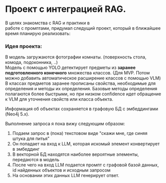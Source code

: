 # Проект с интеграцией RAG.
В целях знакомства с RAG и практики в  
работе с промптами, придумал следущий проект, который в ближайшее время планирую реализовать:

### Идея проекта:
В модель загружаются фотографии комнаты. (поверхность стола, комода, подоконника, ..)  
Модель с помощью YOLO детектирует предметы из **заранее подготовленного конечного** множества классов.
(Для MVP. Потом можно добавить автоматическое расширение классов с помощью VLM)
В классах предметов заранее прописаны свойства, необходимые для определения и методы их определения.
Базовые методы определения полагаются более быстрыми,
но при низком confidence идет обращение к VLM для уточнения свойств или класса объекта.

Информация об объектах сохраняется в графовую БД с эмбеддингами (Neo4j 5.x).

Выполнение запроса я пока вижу следующим образом:
1. Подаем запрос в (пока) текстовом виде "скажи мне, где синяя штука для питья"
2. Он попадает на вход к LLM, которая искомый элемент конвертирует в эмбеддинг
3. В векторной БД находятся наиболее вероятные элементы, передаются в модель
4. После чего на вход LLM подается промпт с графовой базой данных, id найденных объектов и исходным запросом
5. На основании этих данных LLM генерирует ответ.



